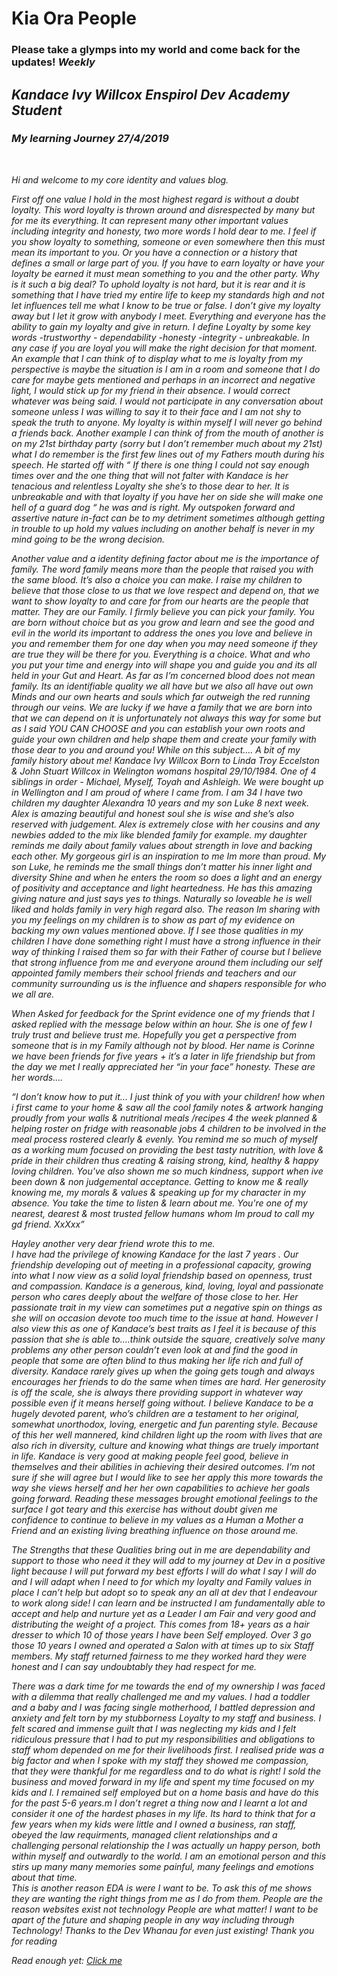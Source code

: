 <!DOCTYPE html>
<html lang="en">
<link href="KandaceW.github.io/.github/stylez/" rel="stylesheet" type="text/css" />
<head>
    <meta charset="UTF-8">
    <meta name="viewport" content="width=device-width, initial-scale=1.0">
    <meta http-equiv="X-UA-Compatible" content="ie=edge">
    <title> "initial blog" </title>
  </head>
</html>

<head>
    <title> intro to my web site</title>
    <meta charset="UTF-8">
    <link href="stylez/main.css" rel="stylesheet" type="text/css" />
</head>

<body>
    <h1>Kia Ora People</h1>
    <h3> Please take a glymps into my world and come back for the updates!
    <em>Weekly</h3>
    <h2>Kandace Ivy Willcox Enspirol Dev Academy Student</h2>    
    <h3> My learning Journey 27/4/2019 </h3>
    <br>
        <p> Hi and welcome to my core identity and values blog. </p>
   <p>     
First off one value I hold in the most highest regard is without a doubt loyalty.
 This word loyalty is thrown around and disrespected by many but for me its everything. It can represent many other important values including integrity and honesty, two more words I hold dear to me. I feel if you show loyalty to something, someone  or even somewhere then this must mean its important to you. Or you have a connection or a history that defines a small or large part of you. If you have to earn loyalty or have your loyalty be earned it must mean something to you and the other party. Why is it such a big deal? To uphold loyalty is not hard, but it is rear and it is something that I have tried my entire life to keep my standards high and not let influences tell me what I know to be true or false.  I don’t give my loyalty away but I let it grow with anybody I meet. Everything and everyone  has the ability to gain my loyalty and give in return. I define Loyalty by some key words -trustworthy - dependability -honesty -integrity - unbreakable. In any case if you are loyal you will make the right decision for that moment.
An example that I can think of to display what to me is loyalty from my perspective is maybe the situation is I am in a room and someone that I do care for maybe gets mentioned  and perhaps in an incorrect and negative light, I  would stick up for my friend  in their absence. I would correct whatever was being said. I would not participate in any conversation about someone unless I was willing to say it to their face and I am not shy to speak the truth to anyone. My loyalty is within myself I will never go behind a friends back. Another example I can think of from the mouth of another is on my 21st  birthday party (sorry but I don’t remember much about my 21st) what I do remember is the first few lines out of my Fathers mouth during his speech. He started off with “ If there is one thing I could not say enough times over and the one thing that will not falter with Kandace is her tenacious and relentless Loyalty she she’s to those dear to her. It is unbreakable and with that loyalty if you have her on side she will make one hell of a guard dog “ he was and is right. My outspoken forward and assertive nature in-fact can be to my detriment sometimes although getting in trouble to up hold my values including on another behalf is never in my mind going to be the wrong decision.
 </p>    
 <p>   
    Another value and a identity defining factor about me is the importance of family. The word family means more than the people that raised you with the same blood. It’s also a choice you can make. I raise my children to believe that those close to us that we love respect and depend on, that we want to show loyalty to and care for from our hearts are the people that matter. They are our Family. I firmly believe you can pick your family. You are born without choice but as you grow and learn and see the good and evil in the world its important to address the ones you love and believe in you and remember them for one day when you may need someone if they are true they will be there for you. Everything is a choice. What and who you put your time and energy into will shape you and guide you and its all held in your Gut and Heart. As far as I’m concerned blood does not mean family.  Its an identifiable quality we all have but we also all have out own Minds and our own hearts and souls which far outweigh the red running through our veins. We are lucky if we have a family that we are born into that we can depend on it is unfortunately not always this way for some but as I said YOU CAN CHOOSE and you can establish your own roots and guide your own children and help shape them and create your family with those dear to you and around you! 
While on this subject…. A bit of my family history about me!
Kandace Ivy Willcox Born to Linda Troy Eccelston & John Stuart Willcox in Welington womans hospital 29/10/1984. One of 4 siblings in order - Michael, Myself, Toyah and Ashleigh. We were bought up in Wellington and I am proud of where I came from. I am 34 I have two children my daughter Alexandra  10 years and my son Luke 8 next week. Alex is amazing beautiful and honest soul she is wise and she’s also reserved with judgement. Alex is extremely close with her cousins and  any newbies added to the mix like blended family for example. my daughter reminds me daily about family values about strength in love and backing each other. My  gorgeous girl is an inspiration to me Im more than proud. 
My son Luke, he reminds me the small things don’t  matter his inner light and diversity Shine and when he enters the room so does a light and an energy of positivity and acceptance and light heartedness. He has this amazing giving nature and just says yes to things. Naturally so loveable he is well liked and holds family in very  high regard also. The reason Im sharing with you my feelings on my children is to show as part of my evidence on backing my own values mentioned above. If I see those qualities in my children  I have done something right I must have a strong influence in their way of thinking I raised them so far with their Father of course  but  I believe that strong influence from me and everyone around them including our self appointed family members their school friends and teachers and our community surrounding us is the influence and shapers responsible for who we all are. 
</p>
<p> 
    When Asked for feedback for the Sprint evidence one of my friends that I asked replied with the message below within an hour. She is one of few I truly trust and believe trust me. Hopefully you get a perspective from someone that is in my Family although not by blood. Her name is Corinne we have been friends for five years + it’s a later in life friendship but from the day we met I really appreciated her “in your face” honesty. These are her words…. 
<p>
    “I don’t know how to put it...
I just think of you with your children! how when i first came to your home & saw all the cool family notes & artwork hanging  proudly from your walls & nutritional meals /recipes 4 the week planned  & helping roster on fridge with reasonable jobs 4 children to be involved in the meal process rostered clearly & evenly.
You remind me so much of myself as a working mum focused on providing the best tasty nutrition, with love & pride in their children thus creating & raising strong, kind, healthy & happy loving children. You've also shown me so much kindness, support when ive been down & non judgemental acceptance. Getting to know me & really knowing me, my morals & values & speaking up for my character in my absence.
You take the time to listen & learn about me. You're one of my nearest, dearest & most trusted fellow humans whom Im proud to call my gd friend.
    XxXxx”
</p>  
<p>
    Hayley another very dear friend wrote this to me. 
<br>
I have had the privilege of knowing Kandace for the last 7 years . Our friendship developing out of meeting in a professional capacity, growing into what I now view as a solid loyal friendship based on openness, trust and compassion. 
Kandace is a generous, kind, loving, loyal and passionate person who cares deeply about the welfare of those close to her. Her passionate trait in my view can sometimes put a negative spin on things as she will on occasion devote too much time to the issue at hand. However I also view this as one of Kandace’s best traits as I feel it is because of this passion that she is able to....think outside the square, creatively solve many problems any other person couldn’t even look at and find the good in people that some are often blind to thus making her life rich and full of diversity.
Kandace rarely gives up when the going gets tough and always encourages her friends to do the same when times are hard. Her generosity is off the scale, she is always there providing support in whatever way possible even if it means herself going without. 
I believe Kandace to be a hugely devoted parent, who’s  children are a testament to her original, somewhat unorthodox, loving, energetic and fun parenting style. Because of this her well mannered, kind children light up the room with lives that are also rich in diversity, culture and knowing what things are truely important in life. 
Kandace is very good at making people feel good, believe in themselves and their abilities in achieving their desired outcomes. I’m not sure if she will agree but I would like to see her apply this more towards the way she views herself and her her own capabilities to achieve her goals going forward.
Reading these messages brought emotional feelings to the surface I got teary and this exercise has without doubt given me confidence to continue to believe in my values as a Human a Mother a Friend and an existing              living breathing influence on those around me.
</p>
<p>
      The Strengths that these Qualities bring out in me are dependability and support to those who need it they will add to my journey at Dev in a positive light because I will put forward my best efforts I will do what I say I will do and I will adapt when I need to for which my loyalty and Family values in place I can’t help but adopt so to speak any an all at dev that I endeavour to work along side! I can learn and be instructed I am fundamentally able to accept and help and nurture yet as a Leader I am Fair and very good and distributing the weight of a project. This comes from 18+ years as a hair dresser to which 10 of those years I have been Self employed. Over 3 go those 10 years I owned and operated a Salon with at times  up to six Staff members. My staff returned fairness to me they worked hard they were honest and I can say undoubtably they had respect for me. 
</p>
<p>
There was a dark time  for me towards the end of my ownership I was faced with a dilemma that really challenged me and my values. I had a toddler and a baby and I was facing single motherhood, I battled depression and anxiety and felt torn by my stubborness Loyalty to my staff and business. I felt scared and immense guilt that I was neglecting my kids and I felt ridiculous pressure that I had to put my responsibilities and obligations to staff whom depended on me for their livelihoods first. I realised pride was a big factor and when I spoke with my staff they showed me compassion, that they were thankful for me regardless and to do what is right! I sold the business and moved forward in my life and spent my time focused on my kids and I. I remained self employed but on a home basis and have do this for the past 5-6 years.m I don’t regret a thing now and I learnt a lot and consider it one of the hardest phases in my life. Its hard to think that for a few years when my kids were little and I owned a business, ran staff,  obeyed the law requirments, managed client relationships and a challenging personal relationship the I was actually un happy person, both within myself and outwardly to the world. I am an emotional person and this stirs up many many memories some painful, many feelings and emotions about that time. 
<br>
This is another reason EDA is were I want to be. To ask this of me shows they are wanting the right things from me as I do from them. People are the reason websites exist not technology People are what matter! I want to be apart of the future and shaping people in any way including through Technology! Thanks to the Dev Whanau for even just existing!
    Thank you for reading
    
   <p> Read enough yet: <a href="RETURN HOME">Click me</a>
</p>

</body>
